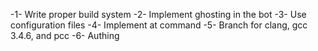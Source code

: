 -1- Write proper build system
-2- Implement ghosting in the bot
-3- Use configuration files
-4- Implement at command
-5- Branch for clang, gcc 3.4.6, and pcc
-6- Authing
